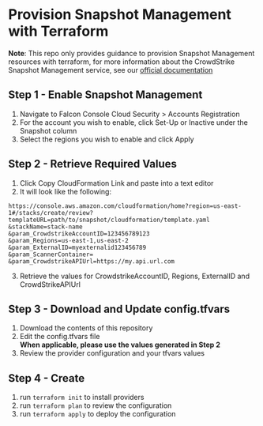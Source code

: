 # Provision Snapshot Management with Terraform

**Note**: This repo only provides guidance to provision Snapshot Management resources with terraform, for more information about the CrowdStrike Snapshot Management service, see our [official documentation](https://falcon.crowdstrike.com/documentation/page/bcc0606d/get-started-with-snapshot)
  
## Step 1 - Enable Snapshot Management
1. Navigate to Falcon Console Cloud Security > Accounts Registration
2. For the account you wish to enable, click Set-Up or Inactive under the Snapshot column
3. Select the regions you wish to enable and click Apply

## Step 2 - Retrieve Required Values
1. Click Copy CloudFormation Link and paste into a text editor
2. It will look like the following:
```
https://console.aws.amazon.com/cloudformation/home?region=us-east-1#/stacks/create/review?
templateURL=path/to/snapshot/cloudformation/template.yaml
&stackName=stack-name
&param_CrowdstrikeAccountID=123456789123
&param_Regions=us-east-1,us-east-2
&param_ExternalID=myexternalid123456789
&param_ScannerContainer=
&param_CrowdstrikeAPIUrl=https://my.api.url.com
```
3. Retrieve the values for CrowdstrikeAccountID, Regions, ExternalID and CrowdStrikeAPIUrl

## Step 3 - Download and Update config.tfvars
1. Download the contents of this repository
2. Edit the config.tfvars file  
**When applicable, please use the values generated in Step 2**  
3. Review the provider configuration and your tfvars values

## Step 4 - Create
1. run ```terraform init``` to install providers
2. run ```terraform plan``` to review the configuration
3. run ```terraform apply``` to deploy the configuration 